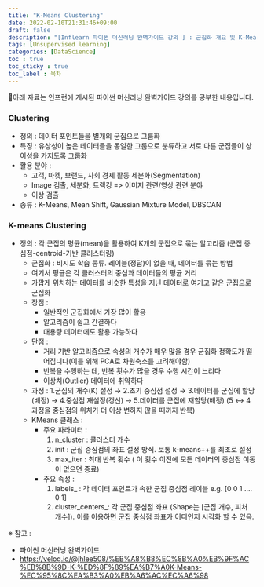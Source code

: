 ```yaml
---
title: "K-Means Clustering"
date: 2022-02-10T21:31:46+09:00
draft: false
description: "[Inflearn 파이썬 머신러닝 완벽가이드 강의 ] : 군집화 개요 및 K-Means 군집화"
tags: [Unsupervised learning]
categories: [DataScience]
toc : true
toc_sticky : true
toc_label : 목차
---
```

🎨아래 자료는 인프런에 게시된 파이썬 머신러닝 완벽가이드 강의를 공부한 내용입니다. 
### Clustering 

 * 정의 : 데이터 포인트들을 별개의 군집으로 그룹화 </br>
 * 특징 : 유상성이 높은 데이터들을 동일한 그룹으로 분류하고 서로 다른 군집들이 상이성을 가지도록 그룹화 
 * 활용 분야 : 
    * 고객, 마켓, 브랜드, 사회 경제 활동 세분화(Segmentation)
    * Image 검출, 세분화, 트랙킹 => 이미지 관련/영상 관련 분야 
    * 이상 검출
 * 종류 : K-Means, Mean Shift, Gaussian Mixture Model, DBSCAN


### K-means Clustering </br>

* 정의 : 각 군집의 평균(mean)을 활용하여 K개의 군집으로 묶는 알고리즘 (군집 중심점-centroid-기반 클러스터링)
  * 군집화 : 비지도 학습 종류. 레이블(정답)이 없을 때, 데이터를 묶는 방법
  * 여기서 평균은 각 클러스터의 중심과 데이터들의 평균 거리
  * 가깝게 위치하는 데이터를 비슷한 특성을 지닌 데이터로 여기고 같은 군집으로 군집화
  * 장점 : 
    * 일반적인 군집화에서 가장 많이 활용
    * 알고리즘이 쉽고 간결하다
    * 대용량 데이터에도 활용 가능하다
   * 단점 : 
     * 거리 기반 알고리즘으로 속성의 개수가 매우 많을 경우 군집화 정확도가 떨어집니다(이를 위해 PCA로 차원축소를 고려해야함)
     * 반복을 수행하는 데, 반복 횟수가 많을 경우 수행 시간이 느리다
     * 이상치(Outlier) 데이터에 취약하다
    * 과정 : 1.군집의 개수(K) 설정 → 2.초기 중심점 설정 → 3.데이터를 군집에 할당(배정) → 4.중심점 재설정(갱신) → 5.데이터를 군집에 재할당(배정) (5 ↔ 4 과정을 중심점의 위치가 더 이상 변하지 않을 때까지 반복)
    * KMeans 클래스 : 
      * 주요 파라미터 :  
        1. n_cluster : 클러스터 개수 
        2. init : 군집 중심점의 좌표 설정 방식. 보통 k-means++를 최초로 설정
        3. max_iter : 최대 반복 횟수 ( 이 횟수 이전에 모든 데이터의 중심점 이동이 없으면 종료)
      * 주요 속성 :
        1. labels_ : 각 데이터 포인트가 속한 군집 중심점 레이블 e.g. [0 0 1 .... 0 1]
        2. cluster_centers_: 각 군집 중심점 좌표 (Shape는 [군집 개수, 피처 개수]). 이를 이용하면 군집 중심점 좌표가 어디인지 시각화 할 수 있음. 







※ 참고 : </br>
* 파이썬 머신러닝 완벽가이드 
* https://velog.io/@jhlee508/%EB%A8%B8%EC%8B%A0%EB%9F%AC%EB%8B%9D-K-%ED%8F%89%EA%B7%A0K-Means-%EC%95%8C%EA%B3%A0%EB%A6%AC%EC%A6%98

